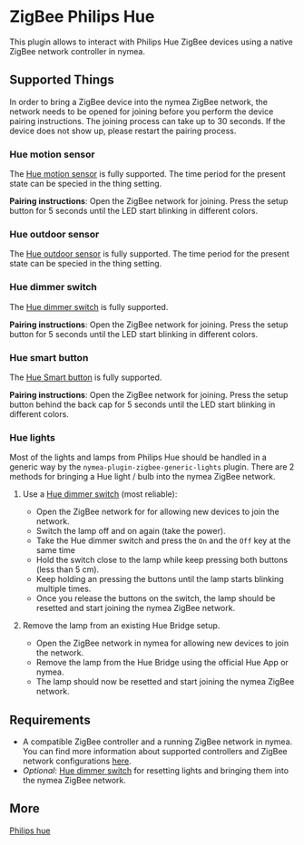 # ZigBee Philips Hue

This plugin allows to interact with Philips Hue ZigBee devices using a native ZigBee network controller in nymea.

## Supported Things

In order to bring a ZigBee device into the nymea ZigBee network, the network needs to be opened for joining before you perform the device pairing instructions. The joining process can take up to 30 seconds. If the device does not show up, please restart the pairing process.


### Hue motion sensor

The [Hue motion sensor](https://www.philips-hue.com/en-us/p/hue-motion-sensor/046677473389) is fully supported. The time period for the present state can be specied in the thing setting.

**Pairing instructions**: Open the ZigBee network for joining. Press the setup button for 5 seconds until the LED start blinking in different colors.


### Hue outdoor sensor
The [Hue outdoor sensor](https://www.philips-hue.com/en-us/p/hue-outdoor-sensor/046677541736) is fully supported. The time period for the present state can be specied in the thing setting.


### Hue dimmer switch

The [Hue dimmer switch](https://www.philips-hue.com/en-us/p/hue-dimmer-switch/046677473372) is fully supported.

**Pairing instructions**: Open the ZigBee network for joining. Press the setup button for 5 seconds until the LED start blinking in different colors.

### Hue smart button

The [Hue Smart button](https://www.philips-hue.com/en-us/p/hue-smart-button/046677553715) is fully supported.

**Pairing instructions**: Open the ZigBee network for joining. Press the setup button behind the back cap for 5 seconds until the LED start blinking in different colors.

### Hue lights

Most of the lights and lamps from Philips Hue should be handled in a generic way by the `nymea-plugin-zigbee-generic-lights` plugin. There are 2 methods for bringing a Hue light / bulb into the nymea ZigBee network.

1. Use a [Hue dimmer switch](https://www.philips-hue.com/en-us/p/hue-dimmer-switch/046677473372) (most reliable):

    * Open the ZigBee network for for allowing new devices to join the network.
    * Switch the lamp off and on again (take the power).
    * Take the Hue dimmer switch and press the `On` and the `Off` key at the same time
    * Hold the switch close to the lamp while keep pressing both buttons (less than 5 cm).
    * Keep holding an pressing the buttons until the lamp starts blinking multiple times.
    * Once you release the buttons on the switch, the lamp should be resetted and start joining the nymea ZigBee network.

2. Remove the lamp from an existing Hue Bridge setup.

    * Open the ZigBee network in nymea for allowing new devices to join the network.
    * Remove the lamp from the Hue Bridge using the official Hue App or nymea.
    * The lamp should now be resetted and start joining the nymea ZigBee network.


## Requirements

* A compatible ZigBee controller and a running ZigBee network in nymea. You can find more information about supported controllers and ZigBee network configurations [here](https://nymea.io/documentation/users/usage/configuration#zigbee).
* *Optional*: [Hue dimmer switch](https://www.philips-hue.com/en-us/p/hue-dimmer-switch/046677473372) for resetting lights and bringing them into the nymea ZigBee network.


## More

 [Philips hue](http://www2.meethue.com/) 
